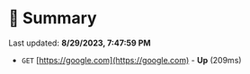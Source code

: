 # 📖 Summary
Last updated: **8/29/2023, 7:47:59 PM**

- `GET` [https://google.com](https://google.com) - **Up** (209ms)
